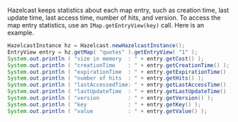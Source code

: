 
Hazelcast keeps statistics about each map entry, such as creation time, last update time, last access time, number of hits, and version. To access the map entry statistics, use an `IMap.getEntryView(key)` call. Here is an example.

```java
HazelcastInstance hz = Hazelcast.newHazelcastInstance();
EntryView entry = hz.getMap( "quotes" ).getEntryView( "1" );
System.out.println ( "size in memory  : " + entry.getCost() );
System.out.println ( "creationTime    : " + entry.getCreationTime() );
System.out.println ( "expirationTime  : " + entry.getExpirationTime() );
System.out.println ( "number of hits  : " + entry.getHits() );
System.out.println ( "lastAccessedTime: " + entry.getLastAccessTime() );
System.out.println ( "lastUpdateTime  : " + entry.getLastUpdateTime() );
System.out.println ( "version         : " + entry.getVersion() );
System.out.println ( "key             : " + entry.getKey() );
System.out.println ( "value           : " + entry.getValue() );
```

